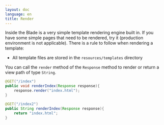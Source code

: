 ```yaml
---
layout: doc
language: en
title: Render
---
```


Inside the Blade is a very simple template rendering engine built in. If you have some simple pages that need to be rendered, try it (production environment is not applicable).
There is a rule to follow when rendering a template:

- All template files are stored in the `resources/templates` directory

You can call the `render` method of the `Response` method to render or return a view path of type `String`.

```java
@GET("/index")
public void renderIndex(Response response){
    response.render("index.html");
}

@GET("/index2")
public String renderIndex(Response response){
    return "index.html";
}
```